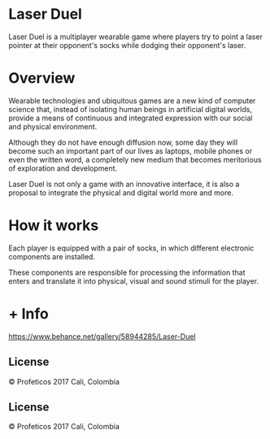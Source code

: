 # Laser Duel
Laser Duel is a multiplayer wearable game where players try to point a laser pointer at their opponent's socks while dodging their opponent's laser.

# Overview

Wearable technologies and ubiquitous games are a new kind of computer science that, instead of isolating human beings in artificial digital worlds, provide a means of continuous and integrated expression with our social and physical environment.

Although they do not have enough diffusion now, some day they will become such an important part of our lives as laptops, mobile phones or even the written word, a completely new medium that becomes meritorious of exploration and development.

Laser Duel is not only a game with an innovative interface, it is also a proposal to integrate the physical and digital world more and more.

# How it works

Each player is equipped with a pair of socks, in which different electronic components are installed. 

These components are responsible for processing the information that enters and translate it into physical, visual and sound stimuli for the player.

# + Info
https://www.behance.net/gallery/58944285/Laser-Duel


## License

© Profeticos 2017
Cali, Colombia

## License

© Profeticos 2017
Cali, Colombia

